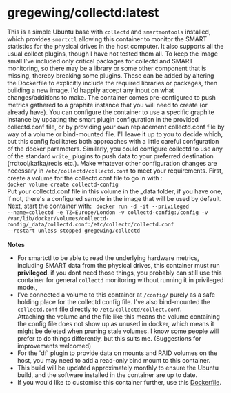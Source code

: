 # gregewing/collectd:latest
This is a simple Ubuntu base with <code>collectd</code> and 
<code>smartmontools</code> installed, which provides 
<code>smartctl</code> allowing this container to monitor the SMART 
statistics for the physical drives in the host computer.  It also 
supports all the usual collect plugins, though I have not tested them 
all. To keep the image small I've included only critical packages for 
collectd and SMART monitoring, so there may be a library or some other 
component that is missing, thereby breaking some plugins.  These can be 
added by altering the Dockerfile to explicitly include the required 
libraries or packages, then building a new image.  I'd happily accept 
any input on what changes/additions to make. The container comes 
pre-configured to push metrics gathered to a graphite instance that you 
will need to create (or already have).  You can configure the container 
to use a specific graphite instance by updating the smart plugin 
configuration in the provided collectd.conf file, or by providing your 
own replacement collectd.conf file by way of a volume or bind-mounted 
file.  I'll leave it up to you to decide which, but this config 
facilitates both approaches with a little careful confguration of the 
docker parameters.  Similarly, you could configure collectd to use any 
of the standard <code>write_</code> plugins to push data to your 
preferred destination (rrdtool/kafka/redis etc.). Make whatever other 
configuration changes are necessary in 
<code>/etc/collectd/collectd.conf</code> to meet your requirements. 
First, create a volume for the collectd.conf file to go in with : <code> 
docker volume create collectd-config </code><br> Put your collectd.conf 
file in this volume in the _data folder, if you have one, if not, 
there's a configured sample in the image that will be used by default. 
Next, start the container with: <code> docker run -d -it --privileged
  --name=collectd
  -e TZ=Europe/London
  -v collectd-config:/config
  -v 
/var/lib/docker/volumes/collectd-config/_data/collectd.conf:/etc/collectd/collectd.conf
  --restart unless-stopped
  gregewing/collectd </code> <br> <br> <b>Notes</b><br> <ul type="disc"> 
<li>For smartctl to be able to read the underlying hardware metrics, 
including SMART data from the physical drives, this container must run 
<b>privileged</b>.  if you dont need those things, you probably can 
still use this container for general <code>collectd</code> monitoring 
without running it in privileged mode., </li> <li>I've connected a 
volume to this container at <code>/config/</code> purely as a safe 
holding place for the collectd config file.  I've also bind-mounted the 
<code>collectd.conf</code> file directly to 
<code>/etc/collectd/collect.conf</code>. <br>Attaching the volume and 
the file like this means the volume containing the config file does not 
show up as unused in docker, which means it might be deleted when 
pruning stale volumes. I know some people will prefer to do things 
differently, but this suits me.  (Suggestions for improvements 
welcomed)</li> <li>For the 'df' plugin to provide data on mounts and 
RAID volumes on the host, you may need to add a read-only bind mount to 
this container. </li> <li>This build will be updated approximately monthly to ensure 
the Ubuntu build, and the software installed in the container are up to 
date.</li> <li>If you would like to customise this container further, 
use this <a href="https://github.com/gregewing/collectd/blob/master/Dockerfile">Dockerfile</a>.</li>
</ul>
